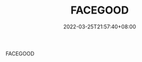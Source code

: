 ﻿---
weight: 
title: "FACEGOOD"
description: "FACEGOOD"
date: 2022-03-25T21:57:40+08:00
lastmod: 2022-03-25T16:45:40+08:00
draft: false
authors: ["Metabd"]
featuredImage: "282.webp"
link: "http://www.facegood.cc/"
tags: ["FACEGOOD","开发者服务"]
categories: ["navigation"]
navigation: ["开发者服务"]
lightgallery: true
toc: true
pinned: false
recommend: false
recommend1: false
---
FACEGOOD
